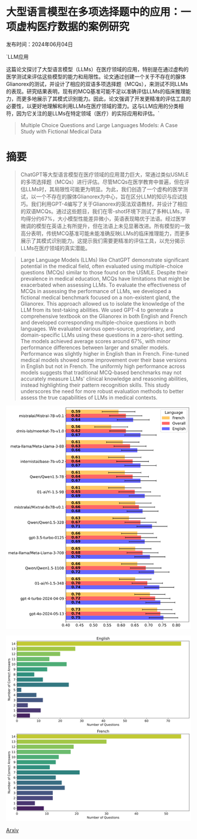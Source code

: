 # 大型语言模型在多项选择题中的应用：一项虚构医疗数据的案例研究

发布时间：2024年06月04日

`LLM应用

这篇论文探讨了大型语言模型（LLMs）在医疗领域的应用，特别是在通过虚构的医学测试来评估这些模型的能力和局限性。论文通过创建一个关于不存在的腺体Glianorex的测试，并设计了相应的双语多项选择题（MCQs），来测试不同LLMs的表现。研究结果表明，现有的MCQ基准可能不足以准确评估LLMs的临床推理能力，而更多地展示了其模式识别能力。因此，论文强调了开发更精准的评估工具的必要性，以更好地理解和利用LLMs在医疗领域的潜力。这与LLM应用的分类相符，因为它关注的是LLMs在特定领域（医疗）的实际应用和评估。`

> Multiple Choice Questions and Large Languages Models: A Case Study with Fictional Medical Data

# 摘要

> ChatGPT等大型语言模型在医疗领域的应用潜力巨大，常通过类似USMLE的多项选择题（MCQs）进行评估。尽管MCQs在医学教育中普遍，但在评估LLMs时，其局限性可能更为明显。为此，我们创造了一个虚构的医学测试，以一个不存在的腺体Glianorex为中心，旨在区分LLM的知识与应试技巧。我们利用GPT-4编写了关于Glianorex的英法双语教材，并设计了相应的双语MCQs。通过这些题目，我们在零-shot环境下测试了多种LLMs，平均得分约67%，大小模型性能差异微小，英语表现略优于法语。经过医学微调的模型在英语上有所提升，但在法语上未见显著改进。所有模型的一致高分表明，传统MCQ基准可能未能准确反映LLMs的临床推理能力，而更多展示了其模式识别能力。这提示我们需要更精准的评估工具，以充分揭示LLMs在医疗领域的真实潜能。

> Large Language Models (LLMs) like ChatGPT demonstrate significant potential in the medical field, often evaluated using multiple-choice questions (MCQs) similar to those found on the USMLE. Despite their prevalence in medical education, MCQs have limitations that might be exacerbated when assessing LLMs. To evaluate the effectiveness of MCQs in assessing the performance of LLMs, we developed a fictional medical benchmark focused on a non-existent gland, the Glianorex. This approach allowed us to isolate the knowledge of the LLM from its test-taking abilities. We used GPT-4 to generate a comprehensive textbook on the Glianorex in both English and French and developed corresponding multiple-choice questions in both languages. We evaluated various open-source, proprietary, and domain-specific LLMs using these questions in a zero-shot setting. The models achieved average scores around 67%, with minor performance differences between larger and smaller models. Performance was slightly higher in English than in French. Fine-tuned medical models showed some improvement over their base versions in English but not in French. The uniformly high performance across models suggests that traditional MCQ-based benchmarks may not accurately measure LLMs' clinical knowledge and reasoning abilities, instead highlighting their pattern recognition skills. This study underscores the need for more robust evaluation methods to better assess the true capabilities of LLMs in medical contexts.

![大型语言模型在多项选择题中的应用：一项虚构医疗数据的案例研究](../../../paper_images/2406.02394/accuracy_plot.png)

![大型语言模型在多项选择题中的应用：一项虚构医疗数据的案例研究](../../../paper_images/2406.02394/distribution_plot.png)

[Arxiv](https://arxiv.org/abs/2406.02394)